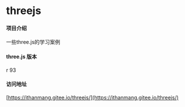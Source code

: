 # threejs

#### 项目介绍
一些three.js的学习案例

#### three.js 版本
r 93 

#### 访问地址
[https://ithanmang.gitee.io/threejs/](https://ithanmang.gitee.io/threejs/)
